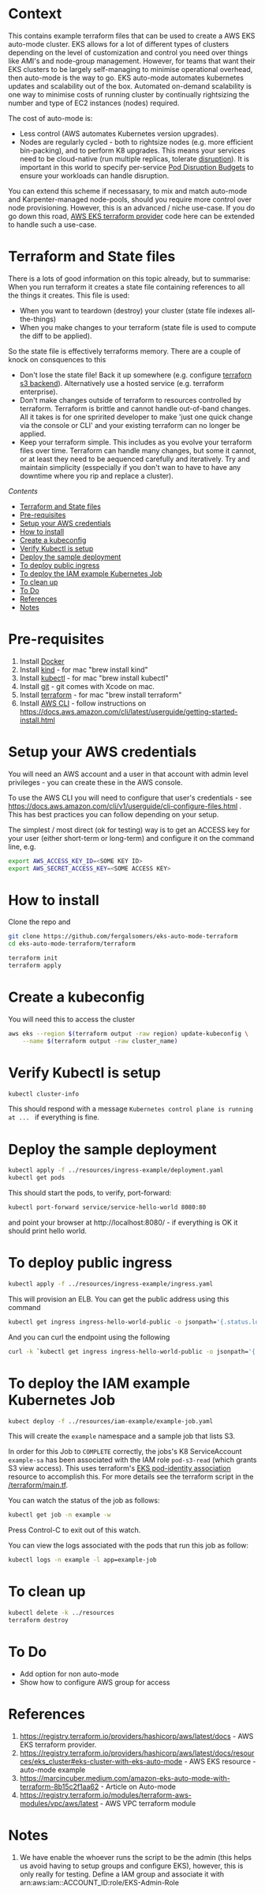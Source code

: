<!---
Copyright (c) [2024] Fergal Somers
Licensed under the Apache License, Version 2.0 (the "License");
you may not use this file except in compliance with the License.
You may obtain a copy of the License at

     http://www.apache.org/licenses/LICENSE-2.0
 
 Unless required by applicable law or agreed to in writing, software
 distributed under the License is distributed on an "AS IS" BASIS,
 WITHOUT WARRANTIES OR CONDITIONS OF ANY KIND, either express or implied.
 See the License for the specific language governing permissions and
 limitations under the License.
-->

# Context  <!-- omit from toc -->
This contains example terraform files that can be used to create a AWS EKS auto-mode cluster. 
EKS allows for a lot of different types of clusters depending on the level of customization and 
control you need over things like AMI's and node-group management. However, for teams that
want their EKS clusters to be largely self-managing to minimise operational overhead, then auto-mode is the way to go.
EKS auto-mode automates kubernetes updates and scalability out of the box. Automated on-demand scalability is one way to 
minimise costs of running cluster by continually rightsizing the number and type of EC2 instances (nodes) required.  

The cost of auto-mode is:

- Less control (AWS automates Kubernetes version upgrades).
- Nodes are regularly cycled - both to rightsize nodes (e.g. more efficient bin-packing), and to perform K8 upgrades.
This means your services need to be cloud-native (run multiple replicas, tolerate [disruption](https://kubernetes.io/docs/concepts/workloads/pods/disruptions/)). It is important in this
world to specify per-service [Pod Disruption Budgets](https://kubernetes.io/docs/concepts/workloads/pods/disruptions/#pod-disruption-budgets) to ensure your workloads can handle disruption. 

You can extend this scheme if necessasary, to mix and match auto-mode and Karpenter-managed node-pools, should you
require more control over node provisioning. However, this is an advanced / niche use-case. 
If you do go down this road, [AWS EKS terraform provider](https://registry.terraform.io/providers/hashicorp/aws/latest/docs/resources/eks_cluster) code here can be extended to handle such a use-case.  

# Terraform and State files

There is a lots of good information on this topic already, but to summarise: When you run terraform it creates a state file containing references to all the things it creates. This file is used:

- When you want to teardown (destroy) your cluster (state file indexes all-the-things) 
- When you make changes to your terraform (state file is used to compute the diff to be applied). 

So the state file is effectively terraforms memory. There are a couple of knock on consquences to this

- Don't lose the state file! Back it up somewhere (e.g. configure [terraforn s3 backend](https://developer.hashicorp.com/terraform/language/backend/s3)). Alternatively use a hosted service (e.g. terraform enterprise).
- Don't make changes outside of terraform to resources controlled by terraform. Terraform is brittle and cannot handle out-of-band changes. All it takes is for one spririted developer to make 'just one quick change via the console or CLI' and your existing terraform can no longer be applied. 
- Keep your terraform simple. This includes as you evolve your terraform files over time. Terraform can handle many changes, but some it cannot, or at least they need to be 
aequenced carefully and iteratively. Try and maintain simplicity (esspecially if you don't wan to have to have any downtime where you rip and replace a cluster).



*Contents*

- [Terraform and State files](#terraform-and-state-files)
- [Pre-requisites](#pre-requisites)
- [Setup your AWS credentials](#setup-your-aws-credentials)
- [How to install](#how-to-install)
- [Create a kubeconfig](#create-a-kubeconfig)
- [Verify Kubectl is setup](#verify-kubectl-is-setup)
- [Deploy the sample deployment](#deploy-the-sample-deployment)
- [To deploy public ingress](#to-deploy-public-ingress)
- [To deploy the IAM example Kubernetes Job](#to-deploy-the-iam-example-kubernetes-job)
- [To clean up](#to-clean-up)
- [To Do](#to-do)
- [References](#references)
- [Notes](#notes)






# Pre-requisites

1. Install [Docker](https://docs.docker.com/engine/install/)
1. Install [kind](https://kind.sigs.k8s.io/) - for mac "brew install kind"
1. Install [kubectl](https://kubernetes.io/docs/reference/kubectl/) - for mac "brew install kubectl"
1. Install [git](https://git-scm.com/) - git comes with Xcode on mac. 
1. Install [terraform](https://registry.terraform.io/) - for mac "brew install terraform" 
1. Install [AWS CLI](https://docs.aws.amazon.com/cli/)  - follow instructions on https://docs.aws.amazon.com/cli/latest/userguide/getting-started-install.html 


# Setup your AWS credentials

You will need an AWS account and a user in that account with admin level privileges - you can create these in the AWS console. 

To use the AWS CLI you will need to configure that user's credentials - see https://docs.aws.amazon.com/cli/v1/userguide/cli-configure-files.html .
This has best practices you can follow depending on your setup. 

The simplest / most direct (ok for testing) way is to get an ACCESS key for your user (either short-term or long-term) and configure it on the command line, e.g. 

```bash
export AWS_ACCESS_KEY_ID=<SOME KEY ID>
export AWS_SECRET_ACCESS_KEY=<SOME ACCESS KEY>
```


# How to install

Clone the repo and 

```bash
git clone https://github.com/fergalsomers/eks-auto-mode-terraform
cd eks-auto-mode-terraform/terraform

terraform init
terraform apply
```

# Create a kubeconfig

You will need this to access the cluster

```bash
aws eks --region $(terraform output -raw region) update-kubeconfig \
    --name $(terraform output -raw cluster_name)
```

# Verify Kubectl is setup

```bash
kubectl cluster-info
```

This should respond with a message `Kubernetes control plane is running at ... ` if everything is fine. 

# Deploy the sample deployment

``` bash
kubectl apply -f ../resources/ingress-example/deployment.yaml
kubectl get pods 
```

This should start the pods, to verify, port-forward:

```bash
kubectl port-forward service/service-hello-world 8080:80 
```

and point your browser at http://localhost:8080/ - if everything is OK it should print hello world. 

# To deploy public ingress

```bash
kubectl apply -f ../resources/ingress-example/ingress.yaml
```

This will provision an ELB. You can get the public address using this command

```bash
kubectl get ingress ingress-hello-world-public -o jsonpath='{.status.loadBalancer.ingress[0].hostname}'
```

And you can curl the endpoint using the following

```bash
curl -k `kubectl get ingress ingress-hello-world-public -o jsonpath='{.status.loadBalancer.ingress[0].hostname}'`
```

# To deploy the IAM example Kubernetes Job

```bash
kubect deploy -f ../resources/iam-example/example-job.yaml
```

This will create the `example` namespace and a sample job that lists S3. 

In order for this Job to `COMPLETE` correctly, the jobs's K8 ServiceAccount `example-sa` has been associated
with the IAM role `pod-s3-read` (which grants S3 view access).  This uses terraform's
[EKS pod-identity association](https://registry.terraform.io/providers/hashicorp/aws/latest/docs/resources/eks_pod_identity_association#cluster_name-2)
resource to accomplish this. For more details see the terraform script in the [/terraform/main.tf](/terraform/main.tf).

You can watch the status of the job as follows:

```bash
kubectl get job -n example -w
```

Press Control-C to exit out of this watch. 

You can view the logs associated with the pods that run this job as follow:

```bash
kubectl logs -n example -l app=example-job
```

# To clean up

```bash
kubectl delete -k ../resources
terraform destroy
```

# To Do

-  Add option for non auto-mode
-  Show how to configure AWS group for access


# References

1. https://registry.terraform.io/providers/hashicorp/aws/latest/docs  - AWS EKS terraform provider. 
1. https://registry.terraform.io/providers/hashicorp/aws/latest/docs/resources/eks_cluster#eks-cluster-with-eks-auto-mode - AWS EKS resource - auto-mode example
1. https://marcincuber.medium.com/amazon-eks-auto-mode-with-terraform-8b15c2f1aa62 - Article on Auto-mode
1. https://registry.terraform.io/modules/terraform-aws-modules/vpc/aws/latest - AWS VPC terraform module

# Notes

1. We have enable the whoever runs the script to be the admin (this helps us avoid having to setup groups and configure EKS), however, this is only really for testing.  Define a IAM group and associate it with arn:aws:iam::ACCOUNT_ID:role/EKS-Admin-Role